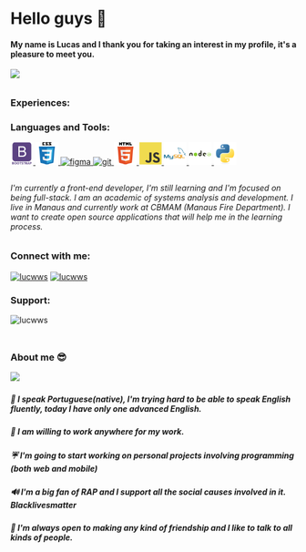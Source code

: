 # Hello guys 👋
#### My name is Lucas and I thank you for taking an interest in my profile, it's a pleasure to meet you.
<div align="left" a href="https://github.com/lucwws">
  
  <img height="180em" aling=left src="https://github-readme-stats.vercel.app/api?username=lucwws&show_icons=true&theme=dark&include_all_commits=true&count_private=true">
 <!---<img height="180em" src="https://github-readme-stats.vercel.app/api/top-langs/?username=lucwws&layout=compact&langs_count=7&theme=dark"/> --->
</div>

##
  
### Experiences:



<h3 align="left">Languages and Tools:</h3>
<p align="left"> <a href="https://getbootstrap.com" target="_blank"> <img src="https://raw.githubusercontent.com/devicons/devicon/master/icons/bootstrap/bootstrap-plain-wordmark.svg" alt="bootstrap" width="40" height="40"/> </a> <a href="https://www.w3schools.com/css/" target="_blank"> <img src="https://raw.githubusercontent.com/devicons/devicon/master/icons/css3/css3-original-wordmark.svg" alt="css3" width="40" height="40"/> </a> <a href="https://www.figma.com/" target="_blank"> <img src="https://www.vectorlogo.zone/logos/figma/figma-icon.svg" alt="figma" width="40" height="40"/> </a> <a href="https://git-scm.com/" target="_blank"> <img src="https://www.vectorlogo.zone/logos/git-scm/git-scm-icon.svg" alt="git" width="40" height="40"/> </a> <a href="https://www.w3.org/html/" target="_blank"> <img src="https://raw.githubusercontent.com/devicons/devicon/master/icons/html5/html5-original-wordmark.svg" alt="html5" width="40" height="40"/> </a> <a href="https://developer.mozilla.org/en-US/docs/Web/JavaScript" target="_blank"> <img src="https://raw.githubusercontent.com/devicons/devicon/master/icons/javascript/javascript-original.svg" alt="javascript" width="40" height="40"/> </a> <a href="https://www.mysql.com/" target="_blank"> <img src="https://raw.githubusercontent.com/devicons/devicon/master/icons/mysql/mysql-original-wordmark.svg" alt="mysql" width="40" height="40"/> </a> <a href="https://nodejs.org" target="_blank"> <img src="https://raw.githubusercontent.com/devicons/devicon/master/icons/nodejs/nodejs-original-wordmark.svg" alt="nodejs" width="40" height="40"/> </a> <a href="https://www.python.org" target="_blank"> <img src="https://raw.githubusercontent.com/devicons/devicon/master/icons/python/python-original.svg" alt="python" width="40" height="40"/> </a> </p>

  
##


###### I'm currently a front-end developer, I'm still learning and I'm focused on being full-stack. I am an academic of systems analysis and development. I live in Manaus and currently work at CBMAM (Manaus Fire Department). I want to create open source applications that will help me in the learning process.

##

<h3 align="left">Connect with me:</h3>
<p align="left">
<a href="https://linkedin.com/in/lucwws" target="blank"><img align="center" src="https://raw.githubusercontent.com/rahuldkjain/github-profile-readme-generator/master/src/images/icons/Social/linked-in-alt.svg" alt="lucwws" height="30" width="40" /></a>
<a href="https://instagram.com/lucwws" target="blank"><img align="center" src="https://raw.githubusercontent.com/rahuldkjain/github-profile-readme-generator/master/src/images/icons/Social/instagram.svg" alt="lucwws" height="30" width="40" /></a>
</p>

<h3 align="left">Support:</h3>
<p><a href="https://www.buymeacoffee.com/lucwws"> <img align="left" src="https://cdn.buymeacoffee.com/buttons/v2/default-yellow.png" height="50" width="210" alt="lucwws" /></a></p><br><br>

##


### About me 😎

<div>
<img class="itachi" aling="right"  src="https://www.google.com/url?sa=i&url=https%3A%2F%2Ftenor.com%2Fview%2Fkamado-tanjiro-kimetsu-no-yaiba-demon-slayer-kny-sparkle-gif-17678829&psig=AOvVaw1hjD1I4auw0_dWq_koICdF&ust=1635033364302000&source=images&cd=vfe&ved=0CAsQjRxqFwoTCJD3iImc3_MCFQAAAAAdAAAAABAI"> 
</div>

##### 🚩    I speak Portuguese(native), I'm trying hard to be able to speak English fluently, today I have only one advanced English.
##### 🚚    I am willing to work anywhere for my work.
##### ☔    I'm going to start working on personal projects involving programming (both web and mobile)
##### 🔊    I'm a big fan of RAP and I support all the social causes involved in it. ***Blacklivesmatter***
##### 🤣    I'm always open to making any kind of friendship and I like to talk to all kinds of people.
